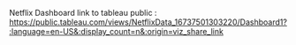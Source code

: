 Netflix Dashboard
link to tableau public : https://public.tableau.com/views/NetflixData_16737501303220/Dashboard1?:language=en-US&:display_count=n&:origin=viz_share_link
